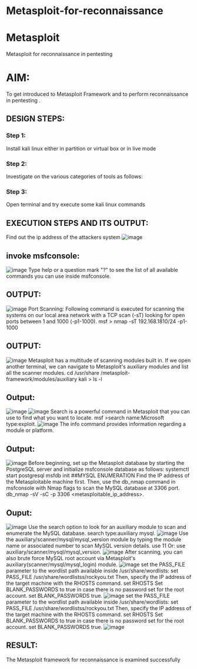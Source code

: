 # Metasploit-for-reconnaissance
# Metasploit
Metasploit for reconnaissance in pentesting

# AIM:

To get introduced to Metasploit Framework and to  perform reconnaissance  in pentesting .

## DESIGN STEPS:

### Step 1:

Install kali linux either in partition or virtual box or in live mode

### Step 2:

Investigate on the various categories of tools as follows:

### Step 3:

Open terminal and try execute some kali linux commands

## EXECUTION STEPS AND ITS OUTPUT:
Find out the ip address of the attackers system
![image](https://github.com/22003197/Metasploit-for-reconnaissance/assets/124332243/5796d7d8-db18-4462-ba61-1f3e2f066d9a)
## invoke msfconsole:
![image](https://github.com/22003197/Metasploit-for-reconnaissance/assets/124332243/f532092d-5f20-4268-96a4-d85e939ce4ad)
Type help or a question mark "?" to see the list of all available commands you can use inside msfconsole.

## OUTPUT:
![image](https://github.com/22003197/Metasploit-for-reconnaissance/assets/124332243/404b30ea-57ef-4914-a9ba-fea347e383b1)
Port Scanning: Following command is executed for scanning the systems on our local area network with a TCP scan (-sT) looking for open ports between 1 and 1000 (-p1-1000). msf > nmap -sT 192.168.1810/24 -p1-1000

## OUTPUT:
![image](https://github.com/22003197/Metasploit-for-reconnaissance/assets/124332243/b06c3517-6e5e-4406-b592-157ad0967023)
Metasploit has a multitude of scanning modules built in. If we open another terminal, we can navigate to Metasploit's auxiliary modules and list all the scanner modules. cd /usr/share /metasploit-framework/modules/auxiliary kali > ls -l
## Output:
![image](https://github.com/22003197/Metasploit-for-reconnaissance/assets/124332243/3e26356a-5793-416f-94ab-191f3e320183)
![image](https://github.com/22003197/Metasploit-for-reconnaissance/assets/124332243/132e875d-8bb0-4f9f-b15f-3f1c4cd8e69b)
Search is a powerful command in Metasploit that you can use to find what you want to locate. msf >search name:Microsoft type:exploit.
![image](https://github.com/22003197/Metasploit-for-reconnaissance/assets/124332243/494366b2-8772-4904-93eb-7673431ca05e)
The info command provides information regarding a module or platform.
## Output:
![image](https://github.com/22003197/Metasploit-for-reconnaissance/assets/124332243/5d9b5980-852d-49d8-95ed-ad39fe6e3810)
Before beginning, set up the Metasploit database by starting the PostgreSQL server and initialize msfconsole database as follows: systemctl start postgresql msfdb init ##MYSQL ENUMERATION Find the IP address of the Metasploitable machine first. Then, use the db_nmap command in msfconsole with Nmap flags to scan the MySQL database at 3306 port. db_nmap -sV -sC -p 3306 <metasploitable_ip_address>.
## Ouput:
![image](https://github.com/22003197/Metasploit-for-reconnaissance/assets/124332243/b68d6d95-2023-41cd-a80c-96fc5e2fcf31)
Use the search option to look for an auxiliary module to scan and enumerate the MySQL database. search type:auxiliary mysql.
![image](https://github.com/22003197/Metasploit-for-reconnaissance/assets/124332243/315f9158-6b98-4a7e-b891-c37d23f8c8aa)
Use the auxiliary/scanner/mysql/mysql_version module by typing the module name or associated number to scan MySQL version details. use 11 Or: use auxiliary/scanner/mysql/mysql_version.
![image](https://github.com/22003197/Metasploit-for-reconnaissance/assets/124332243/627c7c4c-a095-49c3-86a0-155baef0bd75)
After scanning, you can also brute force MySQL root account via Metasploit's auxiliary(scanner/mysql/mysql_login) module.
![image](https://github.com/22003197/Metasploit-for-reconnaissance/assets/124332243/211f4957-3ac0-455e-87a6-695257dbae2b)
set the PASS_FILE parameter to the wordlist path available inside /usr/share/wordlists: set PASS_FILE /usr/share/wordlistss/rockyou.txt Then, specify the IP address of the target machine with the RHOSTS command. set RHOSTS Set BLANK_PASSWORDS to true in case there is no password set for the root account. set BLANK_PASSWORDS true.
![image](https://github.com/22003197/Metasploit-for-reconnaissance/assets/124332243/bbde02c9-a257-45d2-aebd-e969bd2c2fcf)
set the PASS_FILE parameter to the wordlist path available inside /usr/share/wordlists: set PASS_FILE /usr/share/wordlistss/rockyou.txt Then, specify the IP address of the target machine with the RHOSTS command. set RHOSTS Set BLANK_PASSWORDS to true in case there is no password set for the root account. set BLANK_PASSWORDS true.
![image](https://github.com/22003197/Metasploit-for-reconnaissance/assets/124332243/c3699c37-a78c-4811-ac80-380428657e2f)

## RESULT:
The Metasploit framework for reconnaissance is  examined successfully
